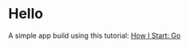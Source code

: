 # Hello

A simple app build using this tutorial: [How I Start: Go](http://howistart.org/posts/go/1)

